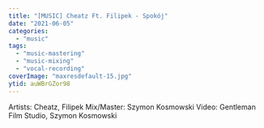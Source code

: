 ```yaml
---
title: "[MUSIC] Cheatz Ft. Filipek - Spokój"
date: "2021-06-05"
categories:
  - "music"
tags:
  - "music-mastering"
  - "music-mixing"
  - "vocal-recording"
coverImage: "maxresdefault-15.jpg"
ytid: auWBrGZor98
---
```


Artists: Cheatz, Filipek
Mix/Master: Szymon Kosmowski
Video: Gentleman Film Studio, Szymon Kosmowski
